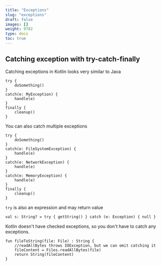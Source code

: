 ```yaml
---
title: "Exceptions"
slug: "exceptions"
draft: false
images: []
weight: 9782
type: docs
toc: true
---
```


## Catching exception with try-catch-finally
Catching exceptions in Kotlin looks very similar to Java

    try {
        doSomething()
    } 
    catch(e: MyException) {
        handle(e)
    } 
    finally {
        cleanup()
    }

You can also catch multiple exceptions

    try {
        doSomething()
    } 
    catch(e: FileSystemException) {
        handle(e)
    }
    catch(e: NetworkException) {
        handle(e)
    }
    catch(e: MemoryException) {
        handle(e)
    }
    finally {
        cleanup()
    }    

`try` is also an expression and may return value

    val s: String? = try { getString() } catch (e: Exception) { null }

Kotlin doesn't have checked exceptions, so you don't have to catch any exceptions.

    fun fileToString(file: File) : String {
        //readAllBytes throws IOException, but we can omit catching it
        fileContent = Files.readAllBytes(file)
        return String(fileContent)
    }


